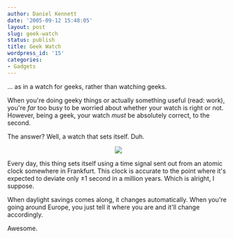 ```yaml
---
author: Daniel Kennett
date: '2005-09-12 15:48:05'
layout: post
slug: geek-watch
status: publish
title: Geek Watch
wordpress_id: '15'
categories:
- Gadgets
---
```


... as in a watch for geeks, rather than watching geeks. 

When you're doing geeky things or actually something useful (read: work), you're <i>far</i> too busy to be worried about whether your watch is right or not. However, being a geek, your watch <i>must</i> be absolutely correct, to the second. 

The answer? Well, a watch that sets itself. Duh.

<center><img src="http://ikennd.ac/pictures/watch.jpg"/></center>

Every day, this thing sets itself using a time signal sent out from an atomic clock somewhere in Frankfurt. This clock is accurate to the point where it's expected to deviate only ±1 second in a million years. Which is alright, I suppose. 

When daylight savings comes along, it changes automatically. When you're going around Europe, you just tell it where you are and it'll change accordingly. 

Awesome. 